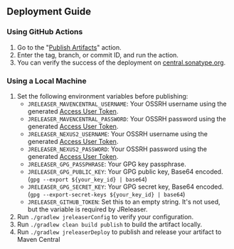 ## Deployment Guide

### Using GitHub Actions

1. Go to the "[Publish Artifacts](https://github.com/naver/spring-jdbc-plus/actions/workflows/publish.yml)" action.
2. Enter the tag, branch, or commit ID, and run the action.
3. You can verify the success of the deployment on [central.sonatype.org](https://central.sonatype.com/publishing/deployments).

### Using a Local Machine

1. Set the following environment variables before publishing:
    - `JRELEASER_MAVENCENTRAL_USERNAME`: Your OSSRH username using the generated [Access User Token](https://central.sonatype.com/account).
    - `JRELEASER_MAVENCENTRAL_PASSWORD`: Your OSSRH password using the generated [Access User Token](https://central.sonatype.com/account).
    - `JRELEASER_NEXUS2_USERNAME`: Your OSSRH username using the generated [Access User Token](https://central.sonatype.com/account).
    - `JRELEASER_NEXUS2_PASSWORD`: Your OSSRH password using the generated [Access User Token](https://central.sonatype.com/account).
    - `JRELEASER_GPG_PASSPHRASE`: Your GPG key passphrase.
    - `JRELEASER_GPG_PUBLIC_KEY`: Your GPG public key, Base64 encoded. (`gpg --export ${your_key_id} | base64`)
    - `JRELEASER_GPG_SECRET_KEY`: Your GPG secret key, Base64 encoded. (`gpg --export-secret-keys ${your_key_id} | base64`)
    - `JRELEASER_GITHUB_TOKEN`: Set this to an empty string. It's not used, but the variable is required by JReleaser.
2. Run `./gradlew jreleaserConfig` to verify your configuration.
3. Run `./gradlew clean build publish` to build the artifact locally.
4. Run `./gradlew jreleaserDeploy` to publish and release your artifact to Maven Central
